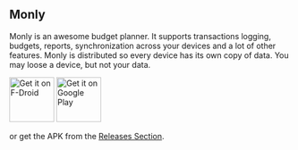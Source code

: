 Monly
-----

Monly is an awesome budget planner. It supports transactions logging, budgets, reports, synchronization across your devices and a lot of other features.
Monly is distributed so every device has its own copy of data. You may loose a device, but not your data.

[<img src="https://fdroid.gitlab.io/artwork/badge/get-it-on.png"
     alt="Get it on F-Droid"
     height="80">](https://f-droid.org/packages/org.asafonov.monly/)
[<img src="https://play.google.com/intl/en_us/badges/images/generic/en-play-badge.png"
     alt="Get it on Google Play"
     height="80">](https://play.google.com/store/apps/details?id=org.asafonov.monly)

or get the APK from the [Releases Section](https://github.com/asafonov/monly.apk/releases/latest).
